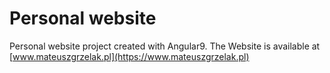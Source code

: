 # Personal website

Personal website project created with Angular9. The Website is available at [www.mateuszgrzelak.pl](https://www.mateuszgrzelak.pl)
